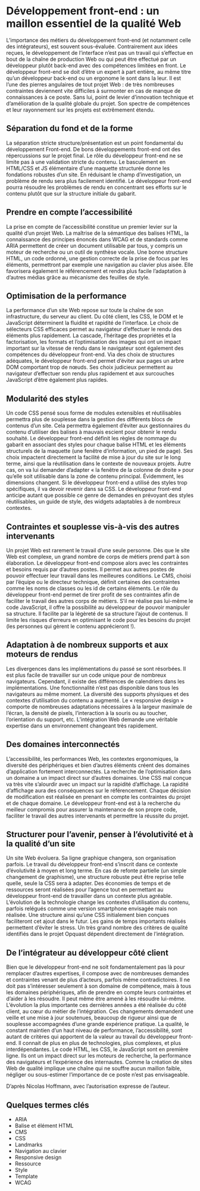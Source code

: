 # Développement front-end : un maillon essentiel de la qualité Web

L’importance des métiers du développement front-end (et notamment celle des intégrateurs), est souvent sous-évaluée. Contrairement aux idées reçues, le développement de l’interface n’est pas un travail qui s’effectue en bout de la chaîne de production Web ou qui peut être effectué par un développeur plutôt back-end avec des compétences limitées en front.
Le développeur front-end se doit d’être un expert à part entière, au même titre qu’un développeur back-end ou un ergonome le sont dans la leur. Il est l’une des pierres angulaires de tout projet Web : de très nombreuses contraintes deviennent vite difficiles à surmonter en cas de manque de connaissances à ce poste. Sans lui, point de levier d’innovation technique et d’amélioration de la qualité globale du projet.
Son spectre de compétences et leur rayonnement sur les projets est extrêmement étendu.

## Séparation du fond et de la forme

La séparation stricte structure/présentation est un point fondamental du développement Front-end. De bons développements front-end ont des répercussions sur le projet final. Le rôle du développeur front-end ne se limite pas à une validation stricte du contenu. Le basculement en HTML/CSS et JS élémentaire d’une maquette structurée donne les fondations robustes d’un site. En réduisant le champ d’investigation, un problème de rendu sera plus facilement identifié. Le développeur front-end pourra résoudre les problèmes de rendu en concentrant ses efforts sur le contenu plutôt que sur la structure initiale du gabarit.

## Prendre en compte l’accessibilité

La prise en compte de l’accessibilité constitue un premier levier sur la qualité d’un projet Web.
La maîtrise de la sémantique des balises HTML, la connaissance des principes énoncés dans WCAG et de standards comme ARIA permettent de créer un document utilisable par tous, y compris un moteur de recherche ou un outil de synthèse vocale.
Une bonne structure HTML, un code ordonné, une gestion correcte de la prise de focus par les éléments, permettront par exemple une navigation au clavier plus aisée. Elle favorisera également le référencement et rendra plus facile l’adaptation à d’autres médias grâce au mécanisme des feuilles de style.

## Optimisation de la performance

La performance d’un site Web repose sur toute la chaîne de son infrastructure, du serveur au client. Du côté client, les CSS, le DOM et le JavaScript déterminent la fluidité et rapidité de l’interface. Le choix de sélecteurs CSS efficaces permet au navigateur d’effectuer le rendu des éléments plus rapidement.
La cascade, l’héritage des propriétés et la factorisation, les formats et l’optimisation des images qui ont un impact important sur la vitesse de rendu dans le navigateur sont également des compétences du développeur front-end.
Via des choix de structures adéquates, le développeur front-end permet d’éviter aux pages un arbre DOM comportant trop de nœuds. Ses choix judicieux permettent au navigateur d’effectuer son rendu plus rapidement et aux surcouches JavaScript d’être également plus rapides.

## Modularité des styles

Un code CSS pensé sous forme de modules extensibles et réutilisables permettra plus de souplesse dans la gestion des différents blocs de contenus d’un site. Cela permettra également d’éviter aux gestionnaires du contenu d’utiliser des balises à mauvais escient pour obtenir le rendu souhaité.
Le développeur front-end définit les règles de nommage du gabarit en associant des styles pour chaque balise HTML et les éléments structurels de la maquette (une fenêtre d’information, un pied de page). Ses choix impactent directement la facilité de mise à jour du site sur le long terme, ainsi que la réutilisation dans le contexte de nouveaux projets.
Autre cas, on va lui demander d’adapter « la fenêtre de la colonne de droite » pour qu’elle soit utilisable dans la zone de contenu principal. Évidemment, les dimensions changent. Si le développeur front-end a utilisé des styles trop spécifiques, il va devoir revenir dans sa CSS.
Le développeur front-end anticipe autant que possible ce genre de demandes en prévoyant des styles réutilisables, un guide de style, des widgets adaptables à de nombreux contextes.

## Contraintes et souplesse vis-à-vis des autres intervenants

Un projet Web est rarement le travail d’une seule personne. Dès que le site Web est complexe, un grand nombre de corps de métiers prend part à son élaboration. Le développeur front-end compose alors avec les contraintes et besoins requis par d’autres postes. Il permet aux autres postes de pouvoir effectuer leur travail dans les meilleures conditions.
Le CMS, choisi par l’équipe ou le directeur technique, définit certaines des contraintes comme les noms de classes ou les id de certains éléments. Le rôle du développeur front-end permet de tirer profit de ses contraintes afin de faciliter le travail des autres corps de métiers. S’il ne réalise pas lui-même le code JavaScript, il offre la possibilité au développeur de pouvoir manipuler sa structure. Il facilite par la légèreté de sa structure l’ajout de contenus. Il limite les risques d’erreurs en optimisant le code pour les besoins du projet (les personnes qui gèrent le contenu apprécieront !).

## Adaptation à de nombreux supports et aux moteurs de rendus

Les divergences dans les implémentations du passé se sont résorbées. Il est plus facile de travailler sur un code unique pour de nombreux navigateurs. Cependant, il existe des différences de calendriers dans les implémentations. Une fonctionnalité n’est pas disponible dans tous les navigateurs au même moment. La diversité des supports physiques et des contextes d’utilisation du contenu a augmenté.
Le « responsive design » comporte de nombreuses adaptations nécessaires à la largeur maximale de l’écran, la densité de pixels, l’interaction à la souris ou au toucher, l’orientation du support, etc.
L’intégration Web demande une véritable expertise dans un environnement changeant très rapidement.

## Des domaines interconnectés

L’accessibilité, les performances Web, les contextes ergonomiques, la diversité des périphériques et bien d’autres éléments créent des domaines d’application fortement interconnectés. La recherche de l’optimisation dans un domaine a un impact direct sur d’autres domaines.
Une CSS mal conçue va très vite s’alourdir avec un impact sur la rapidité d’affichage. La rapidité d’affichage aura des conséquences sur le référencement. Chaque décision de modification est réalisée en prenant en compte les contraintes du projet et de chaque domaine. Le développeur front-end est à la recherche du meilleur compromis pour assurer la maintenance de son propre code, faciliter le travail des autres intervenants et permettre la réussite du projet.

## Structurer pour l’avenir, penser à l’évolutivité et à la qualité d’un site

Un site Web évoluera. Sa ligne graphique changera, son organisation parfois. Le travail du développeur front-end s’inscrit dans ce contexte d’évolutivité à moyen et long terme.
En cas de refonte partielle (un simple changement de graphisme), une structure robuste peut être reprise telle quelle, seule la CSS sera à adapter. Des économies de temps et de ressources seront réalisées pour l’agence tout en permettant au développeur front-end de travailler dans un contexte plus agréable.
L’évolution de la technologie change les contextes d’utilisation du contenu, parfois relégués comme une version smartphone envisagée mais non réalisée. Une structure ainsi qu’une CSS initialement bien conçues faciliteront cet ajout dans le futur. Les gains de temps importants réalisés permettent d’éviter le stress.
Un très grand nombre des critères de qualité identifiés dans le projet Opquast dépendent directement de l’intégration.

## De l’intégrateur au développeur côté client

Bien que le développeur front-end ne soit fondamentalement pas là pour remplacer d’autres expertises, il compose avec de nombreuses demandes et contraintes venant de plus d’acteurs, parfois même contradictoires. Il ne doit pas s’intéresser seulement à son domaine de compétence, mais à tous les domaines périphériques, afin de prendre en compte leurs contraintes et d’aider à les résoudre. Il peut même être amené à les résoudre lui-même.
L’évolution la plus importante ces dernières années a été réalisée du côté client, au cœur du métier de l’intégration. Ces changements demandent une veille et une mise à jour soutenues, beaucoup de rigueur ainsi que de souplesse accompagnées d’une grande expérience pratique. La qualité, le constant maintien d’un haut niveau de performance, l’accessibilité, sont autant de critères qui apportent de la valeur au travail du développeur front-end. Il connait de plus en plus de technologies, plus complexes, et plus interdépendantes.
Le code HTML, les CSS, le JavaScript sont en première ligne. Ils ont un impact direct sur les moteurs de recherche, la performance des navigateurs et l’expérience des internautes.
Comme la création de sites Web de qualité implique une chaîne qui ne souffre aucun maillon faible, négliger ou sous-estimer l’importance de ce poste n’est pas envisageable.

D’après Nicolas Hoffmann, avec l’autorisation expresse de l’auteur.

## Quelques termes clés

- ARIA
- Balise et élément HTML
- CMS
- CSS
- Landmarks
- Navigation au clavier
- Responsive design
- Ressource
- Style
- Template
- WCAG
